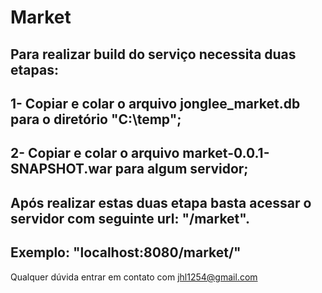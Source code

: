 # Market

## Para realizar build do serviço necessita duas etapas:

## 1- Copiar e colar o arquivo jonglee_market.db para o diretório "C:\temp";
## 2- Copiar e colar o arquivo market-0.0.1-SNAPSHOT.war para algum servidor;

## Após realizar estas duas etapa basta acessar o servidor com seguinte url: "/market".
## Exemplo: "localhost:8080/market/"

Qualquer dúvida entrar em contato com jhl1254@gmail.com
